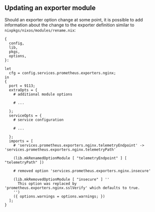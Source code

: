 ## Updating an exporter module

Should an exporter option change at some point, it is possible to add information about the change to the exporter definition similar to `nixpkgs/nixos/modules/rename.nix`:

```programlisting
{
  config,
  lib,
  pkgs,
  options,
}:

let
  cfg = config.services.prometheus.exporters.nginx;
in
{
  port = 9113;
  extraOpts = {
    # additional module options

    # ...

  };
  serviceOpts = {
    # service configuration

    # ...

  };
  imports = [
    # 'services.prometheus.exporters.nginx.telemetryEndpoint' -> 'services.prometheus.exporters.nginx.telemetryPath'

    (lib.mkRenamedOptionModule [ "telemetryEndpoint" ] [ "telemetryPath" ])

    # removed option 'services.prometheus.exporters.nginx.insecure'

    (lib.mkRemovedOptionModule [ "insecure" ] ''
      This option was replaced by 'prometheus.exporters.nginx.sslVerify' which defaults to true.
    '')
    ({ options.warnings = options.warnings; })
  ];
}
```
